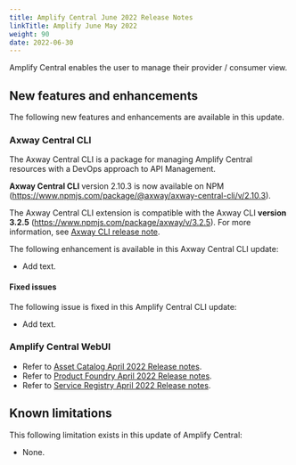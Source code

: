 ```yaml
---
title: Amplify Central June 2022 Release Notes
linkTitle: Amplify June May 2022
weight: 90
date: 2022-06-30
---
```


Amplify Central enables the user to manage their provider / consumer view.

## New features and enhancements

The following new features and enhancements are available in this update.

### Axway Central CLI

The Axway Central CLI is a package for managing Amplify Central resources with a DevOps approach to API Management.

**Axway Central CLI** version 2.10.3 is now available on NPM (<https://www.npmjs.com/package/@axway/axway-central-cli/v/2.10.3>).

The Axway Central CLI extension is compatible with the Axway CLI **version 3.2.5** (<https://www.npmjs.com/package/axway/v/3.2.5>).
For more information, see [Axway CLI release note]([https://docs.axway.com/bundle/axwaycli-open-docs/page/docs/release_notes/3_2_5_20220511_relnote/index.html]).

The following enhancement is available in this Axway Central CLI update:

* Add text.

#### Fixed issues

The following issue is fixed in this Amplify Central CLI update:

* Add text.

### Amplify Central WebUI

* Refer to [Asset Catalog April 2022 Release notes](/docs/amplify_relnotes/20220630_catalog_relnotes).
* Refer to [Product Foundry April 2022 Release notes](/docs/amplify_relnotes/20220630_foundry_relnotes).
* Refer to [Service Registry April 2022 Release notes](/docs/amplify_relnotes/20220630_serviceregistry_relnotes).

## Known limitations

This following limitation exists in this update of Amplify Central:

* None.

